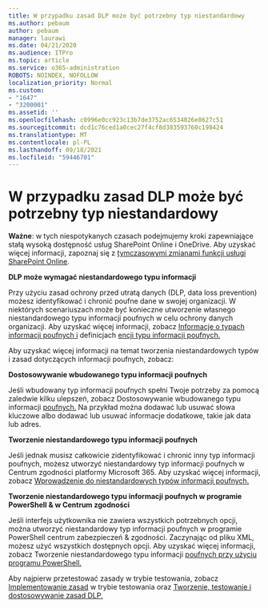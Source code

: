 ```yaml
---
title: W przypadku zasad DLP może być potrzebny typ niestandardowy
ms.author: pebaum
author: pebaum
manager: laurawi
ms.date: 04/21/2020
ms.audience: ITPro
ms.topic: article
ms.service: o365-administration
ROBOTS: NOINDEX, NOFOLLOW
localization_priority: Normal
ms.custom:
- "1647"
- "3200001"
ms.assetid: ''
ms.openlocfilehash: c0996e0cc923c13b7de3752ac6534026e8627c51
ms.sourcegitcommit: dcd1c76ced1a0cec27f4cf8d383593760c198424
ms.translationtype: MT
ms.contentlocale: pl-PL
ms.lasthandoff: 09/18/2021
ms.locfileid: "59446701"
---
```

# <a name="dlp-might-need-a-custom-type"></a>W przypadku zasad DLP może być potrzebny typ niestandardowy

**Ważne**: w tych niespotykanych czasach podejmujemy kroki zapewniające stałą wysoką dostępność usług SharePoint Online i OneDrive. Aby uzyskać więcej informacji, zapoznaj się z [tymczasowymi zmianami funkcji usługi SharePoint Online](https://aka.ms/ODSPAdjustments).

**DLP może wymagać niestandardowego typu informacji**

Przy użyciu zasad ochrony przed utratą danych (DLP, data loss prevention) możesz identyfikować i chronić poufne dane w swojej organizacji. W niektórych scenariuszach może być konieczne utworzenie własnego niestandardowego typu informacji poufnych w celu ochrony danych organizacji. Aby uzyskać więcej informacji, zobacz [Informacje o typach informacji poufnych i](https://docs.microsoft.com/microsoft-365/compliance/sensitive-information-type-learn-about) definicjach [encji typu informacji poufnych.](https://docs.microsoft.com/microsoft-365/compliance/sensitive-information-type-entity-definitions)

Aby uzyskać więcej informacji na temat tworzenia niestandardowych typów i zasad dotyczących informacji poufnych, zobacz: 

**Dostosowywanie wbudowanego typu informacji poufnych**

Jeśli wbudowany typ informacji poufnych spełni Twoje potrzeby za pomocą zaledwie kilku ulepszeń, zobacz Dostosowywanie wbudowanego typu informacji [poufnych.](https://docs.microsoft.com/microsoft-365/compliance/customize-a-built-in-sensitive-information-type) Na przykład można dodawać lub usuwać słowa kluczowe albo dodawać lub usuwać informacje dodatkowe, takie jak data lub adres.

**Tworzenie niestandardowego typu informacji poufnych**

Jeśli jednak musisz całkowicie zidentyfikować i chronić inny typ informacji poufnych, możesz utworzyć niestandardowy typ informacji poufnych w Centrum zgodności platformy Microsoft 365. Aby uzyskać więcej informacji, zobacz [Wprowadzenie do niestandardowych typów informacji poufnych.](https://docs.microsoft.com/microsoft-365/compliance/customize-a-built-in-sensitive-information-type)

**Tworzenie niestandardowego typu informacji poufnych w programie PowerShell & w Centrum zgodności**

Jeśli interfejs użytkownika nie zawiera wszystkich potrzebnych opcji, można utworzyć niestandardowy typ informacji poufnych w programie PowerShell centrum zabezpieczeń & zgodności. Zaczynając od pliku XML, możesz użyć wszystkich dostępnych opcji. Aby uzyskać więcej informacji, zobacz Tworzenie niestandardowego typu informacji [poufnych przy użyciu programu PowerShell.](https://docs.microsoft.com/microsoft-365/compliance/create-a-custom-sensitive-information-type-in-scc-powershell)

Aby najpierw przetestować zasady w trybie testowania, zobacz [Implementowanie zasad](https://docs.microsoft.com/microsoft-365/compliance/dlp-learn-about-dlp#implement-policy-in-test-mode) w trybie testowania oraz [Tworzenie, testowanie i dostosowywanie zasad DLP.](https://docs.microsoft.com/microsoft-365/compliance/create-test-tune-dlp-policy) 